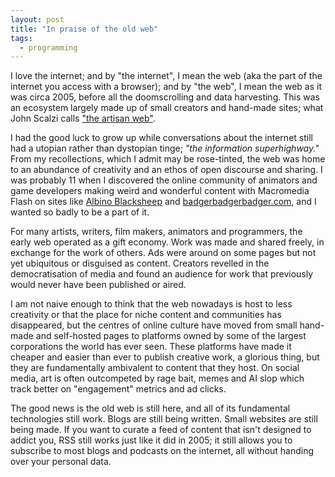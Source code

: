 ```yaml
---
layout: post
title: "In praise of the old web"
tags:
  - programming
---
```


I love the internet; and by "the internet", I mean the web (aka the part of the internet you access with a browser); and by "the web", I mean the web as it was circa 2005, before all the doomscrolling and data harvesting. This was an ecosystem largely made up of small creators and hand-made sites; what John Scalzi calls ["the artisan web"](https://whatever.scalzi.com/2022/11/25/how-to-weave-the-artisan-web/).

I had the good luck to grow up while conversations about the internet still had a utopian rather than dystopian tinge; *"the information superhighway."* From my recollections, which I admit may be rose-tinted, the web was home to an abundance of creativity and an ethos of open discourse and sharing. I was probably 11 when I discovered the online community of animators and game developers making weird and wonderful content with Macromedia Flash on sites like [Albino Blacksheep](https://www.albinoblacksheep.com/) and [badgerbadgerbadger.com](https://badgerbadgerbadger.com/), and I wanted so badly to be a part of it.

For many artists, writers, film makers, animators and programmers, the early web operated as a gift economy. Work was made and shared freely, in exchange for the work of others. Ads were around on some pages but not yet ubiquitous or disguised as content. Creators revelled in the democratisation of media and found an audience for work that previously would never have been published or aired.

I am not naive enough to think that the web nowadays is host to less creativity or that the place for niche content and communities has disappeared, but the centres of online culture have moved from small hand-made and self-hosted pages to platforms owned by some of the largest corporations the world has ever seen. These platforms have made it cheaper and easier than ever to publish creative work, a glorious thing, but they are fundamentally ambivalent to content that they host. On social media, art is often outcompeted by rage bait, memes and AI slop which track better on "engagement" metrics and ad clicks.

The good news is the old web is still here, and all of its fundamental technologies still work. Blogs are still being written. Small websites are still being made. If you want to curate a feed of content that isn't designed to addict you, RSS still works just like it did in 2005; it still allows you to subscribe to most blogs and podcasts on the internet, all without handing over your personal data.

